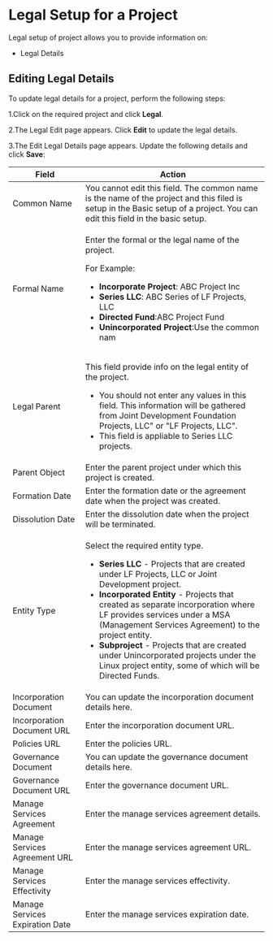 # Legal Setup for a Project

Legal setup of project allows you to provide information on:

* Legal Details

## Editing Legal Details

To update legal details for a project, perform the following steps:

1.Click on the required project and click **Legal**.

2.The Legal Edit page appears. Click **Edit** to update the legal details.

3.The Edit Legal  Details page appears. Update the following details and click **Save**:

| **Field**                       | **Action**                                                                                                                                                                                                                                                                                                                                                                                                                                                                                                                                |
| ------------------------------- | ----------------------------------------------------------------------------------------------------------------------------------------------------------------------------------------------------------------------------------------------------------------------------------------------------------------------------------------------------------------------------------------------------------------------------------------------------------------------------------------------------------------------------------------- |
| Common Name                     | You cannot edit this field. The common name is the name of the project and this filed  is setup in the Basic setup of a project. You can edit this field in the basic setup.                                                                                                                                                                                                                                                                                                                                                              |
| Formal  Name                    | <p>Enter the formal or the legal name of the project.</p><p>For Example:</p><ul><li><strong>Incorporate Project</strong>: ABC Project Inc</li><li><strong>Series LLC</strong>: ABC Series of LF Projects, LLC</li><li><strong>Directed Fund</strong>:ABC Project Fund</li><li><strong>Unincorporated Project</strong>:Use the common nam</li></ul>                                                                                                                                                                                        |
| Legal Parent                    | <p>This field provide info on the legal entity of the project. </p><ul><li>You should not enter any values in this field. This information will be gathered from Joint Development Foundation Projects, LLC" or "LF Projects, LLC".  </li><li>This field is appliable to Series LLC projects. </li></ul>                                                                                                                                                                                                                                  |
| Parent Object                   | Enter the parent project under which this project is created.                                                                                                                                                                                                                                                                                                                                                                                                                                                                             |
| Formation Date                  | Enter the formation date or the agreement date when the project was created.                                                                                                                                                                                                                                                                                                                                                                                                                                                              |
| Dissolution Date                | Enter the dissolution date when the project will be terminated.                                                                                                                                                                                                                                                                                                                                                                                                                                                                           |
| Entity Type                     | <p>Select the required entity type. </p><ul><li><strong>Series LLC</strong> - Projects that are created under LF Projects, LLC or Joint Development project. </li><li><strong>Incorporated Entity</strong> - Projects that created as separate incorporation where LF provides services under a MSA (Management Services Agreement) to the project entity. </li><li><strong>Subproject</strong> - Projects that are created under Unincorporated projects under the Linux project entity, some of which will be Directed Funds.</li></ul> |
| Incorporation Document          | You can update the incorporation document details here.                                                                                                                                                                                                                                                                                                                                                                                                                                                                                   |
| Incorporation Document URL      | Enter  the incorporation document URL.                                                                                                                                                                                                                                                                                                                                                                                                                                                                                                    |
| Policies URL                    | Enter the policies URL.                                                                                                                                                                                                                                                                                                                                                                                                                                                                                                                   |
| Governance Document             | You can update the governance document details here.                                                                                                                                                                                                                                                                                                                                                                                                                                                                                      |
| Governance Document URL         | Enter the governance document URL.                                                                                                                                                                                                                                                                                                                                                                                                                                                                                                        |
| Manage Services Agreement       | Enter the manage services agreement details.                                                                                                                                                                                                                                                                                                                                                                                                                                                                                              |
| Manage Services Agreement URL   | Enter the manage services agreement URL.                                                                                                                                                                                                                                                                                                                                                                                                                                                                                                  |
| Manage Services Effectivity     | Enter  the manage services effectivity.                                                                                                                                                                                                                                                                                                                                                                                                                                                                                                   |
| Manage Services Expiration Date | Enter the manage services expiration date.                                                                                                                                                                                                                                                                                                                                                                                                                                                                                                |

 

